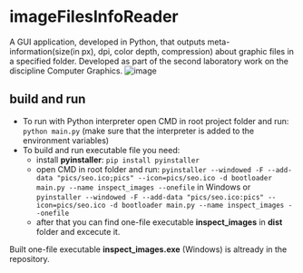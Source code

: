 # imageFilesInfoReader
A GUI application, developed in Python, that outputs meta-information(size(in px), dpi, color depth, compression) about graphic files in a specified folder. Developed as part of the second laboratory work on the discipline Computer Graphics.
![image](https://user-images.githubusercontent.com/79499100/223454129-75362a8f-c85b-48c4-ad61-99583f68ea2d.png)

## build and run
- To run with Python interpreter open CMD in root project folder and run: ```python main.py``` (make sure that the interpreter is added to the environment variables)
- To build and run executable file you need:
  - install <b>pyinstaller</b>: ```pip install pyinstaller```
  - open CMD in root folder and run: ```pyinstaller --windowed -F --add-data "pics/seo.ico;pics" --icon=pics/seo.ico -d bootloader main.py --name inspect_images --onefile``` in Windows or ```pyinstaller --windowed -F --add-data "pics/seo.ico:pics" --icon=pics/seo.ico -d bootloader main.py --name inspect_images --onefile```
  - after that you can find one-file executable <b>inspect_images</b> in <b>dist</b> folder and excecute it.

Built one-file executable <b>inspect_images.exe</b> (Windows) is altready in the repository.
